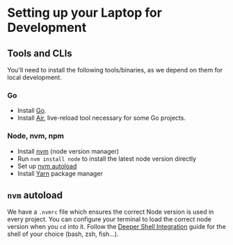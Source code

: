 # Setting up your Laptop for Development

## Tools and CLIs

You'll need to install the following tools/binaries, as we depend on them for local development. 

### Go

- Install [Go](https://golang.org/dl/).
- Install [Air](https://github.com/cosmtrek/air), live-reload tool necessary for some Go projects.

### Node, nvm, npm

- Install [nvm](https://github.com/nvm-sh/nvm#installing-and-updating) (node version manager)
- Run `nvm install node` to install the latest node version directly
- Set up [nvm autoload](#nvm-autoload)
- Install [Yarn](https://classic.yarnpkg.com/en/docs/install) package manager

## `nvm` autoload

We have a `.nvmrc` file which ensures the correct Node version is used in every project. 
You can configure your terminal to load the correct node version when you `cd` into it. Follow the [Deeper Shell Integration](https://github.com/nvm-sh/nvm/blob/master/README.md#deeper-shell-integration) guide for the shell of your choice (bash, zsh, fish…).

